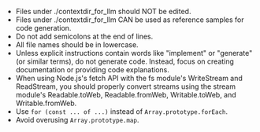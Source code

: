 - Files under ./contextdir_for_llm should NOT be edited.
- Files under ./contextdir_for_llm CAN be used as reference samples for code generation.
- Do not add semicolons at the end of lines.
- All file names should be in lowercase.
- Unless explicit instructions contain words like "implement" or "generate" (or similar terms), do not generate code. Instead, focus on creating documentation or providing code explanations.
- When using Node.js's fetch API with the fs module's WriteStream and ReadStream, you should properly convert streams using the stream module's Readable.toWeb, Readable.fromWeb, Writable.toWeb, and Writable.fromWeb.
- Use `for (const ... of ...)` instead of `Array.prototype.forEach`.
- Avoid overusing `Array.prototype.map`.
